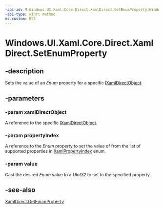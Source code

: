 ```yaml
---
-api-id: M:Windows.UI.Xaml.Core.Direct.XamlDirect.SetEnumProperty(Windows.UI.Xaml.Core.Direct.IXamlDirectObject,Windows.UI.Xaml.Core.Direct.XamlPropertyIndex,System.UInt32)
-api-type: winrt method
ms.custom: RS5
---
```


<!-- Method syntax.
public void XamlDirect.SetEnumProperty(IXamlDirectObject xamlDirectObject, XamlPropertyIndex propertyIndex, UInt32 value)
-->

# Windows.UI.Xaml.Core.Direct.XamlDirect.SetEnumProperty

## -description
Sets the value of an _Enum_ property for a specific [IXamlDirectObject](ixamldirectobject.md).


## -parameters
### -param xamlDirectObject
A reference to the specific [IXamlDirectObject](ixamldirectobject.md).

### -param propertyIndex
A reference to the _Enum_ property to set the value of from the list of supported properties in [XamlPropertyIndex](xamlpropertyindex.md) enum.

### -param value
Cast the desired _Enum_ value to a _UInt32_ to set to the specified property.

## -see-also
[XamlDirect.GetEnumProperty](xamldirect_getenumproperty_290997260.md)

